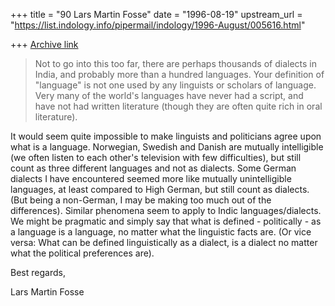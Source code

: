 +++
title = "90 Lars Martin Fosse"
date = "1996-08-19"
upstream_url = "https://list.indology.info/pipermail/indology/1996-August/005616.html"

+++
[Archive link](https://list.indology.info/pipermail/indology/1996-August/005616.html)


>Not to go into this too far, there are perhaps thousands of dialects in
>India, and probably more than a hundred languages. Your definition of
>"language" is not one used by any linguists or scholars of language.
>Very many of the world's languages have never had a script, and have
>not had written literature (though they are often quite rich in oral
>literature). 

It would seem quite impossible to make linguists and politicians agree upon
what is a language. Norwegian, Swedish and Danish are mutually intelligible
(we often listen to each other's television with few difficulties), but
still count as three different languages and not as dialects. Some German
dialects I have encountered seemed more like mutually unintelligible
languages, at least compared to High German, but still count as dialects.
(But being a non-German, I may be making too much out of the differences).
Similar phenomena seem to apply to Indic languages/dialects. We might be
pragmatic and simply say that what is defined - politically - as a language
is a language, no matter what the linguistic facts are. (Or vice versa: What
can be defined linguistically as a dialect, is a dialect no matter what the
political preferences are). 

Best regards,

Lars Martin Fosse





